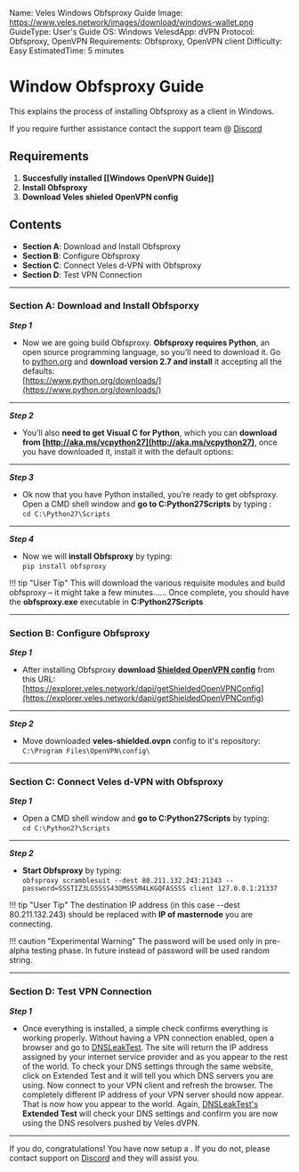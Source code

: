 Name:               Veles Windows Obfsproxy Guide
Image:              https://www.veles.network/images/download/windows-wallet.png
GuideType:          User's Guide
OS:                 Windows
VelesdApp:          dVPN
Protocol:           Obfsproxy, OpenVPN
Requirements:       Obfsproxy, OpenVPN client
Difficulty:         Easy
EstimatedTime:      5 minutes

# Window Obfsproxy Guide
This explains the process of installing Obfsproxy as a client in Windows.

If you require further assistance contact the support team @ [Discord](https://discord.gg/P528fGg)

## Requirements
1) **Succesfully installed [[Windows OpenVPN Guide]]**  
2) **Install Obfsproxy**  
3) **Download Veles shieled OpenVPN config**  

## Contents
* **Section A**: Download and Install Obfsproxy
* **Section B**: Configure Obfsproxy
* **Section C**: Connect Veles d-VPN with Obfsproxy
* **Section D**: Test VPN Connection
***

### Section A: Download and Install Obfsporxy

***Step 1***  

* Now we are going build Obfsproxy. **Obfsproxy requires Python**, an open source programming language, so you’ll need to download it. Go to [python.org](https://www.python.org/downloads/) and **download version 2.7 and install** it accepting all the defaults:   
[https://www.python.org/downloads/](https://www.python.org/downloads/)

***

***Step 2***  

* You’ll also **need to get Visual C for Python**, which you can **download from [http://aka.ms/vcpython27](http://aka.ms/vcpython27)**, once you have downloaded it, install it with the default options:  

***

***Step 3***  

* Ok now that you have Python installed, you’re ready to get obfsproxy. Open a CMD shell window and **go to C:Python27Scripts** by typing :  
`cd C:\Python27\Scripts`

***

***Step 4***  

* Now we will **install Obfsproxy** by typing:  
`pip install obfsproxy`  

!!! tip "User Tip"
	This will download the various requisite modules and build obfsproxy – it might take a few minutes…… Once complete, you should have the **obfsproxy.exe** executable in **C:Python27Scripts**  

***

### Section B: Configure Obfsproxy

***Step 1***  

* After installing Obfsproxy **download [Shielded OpenVPN config](https://explorer.veles.network/dapi/getShieldedOpenVPNConfig)** from this URL:  
[https://explorer.veles.network/dapi/getShieldedOpenVPNConfig](https://explorer.veles.network/dapi/getShieldedOpenVPNConfig)  

***
  
***Step 2***  

* Move downloaded **veles-shielded.ovpn** config to it's repository:    
`C:\Program Files\OpenVPN\config\`    

***

### Section C: Connect Veles d-VPN with Obfsproxy

***Step 1***  

* Open a CMD shell window and **go to C:Python27Scripts** by typing:  
`cd C:\Python27\Scripts`    

***

***Step 2***  

* **Start Obfsproxy** by typing:  
`obfsproxy scramblesuit --dest 80.211.132.243:21343 --password=SSSTIZ3LG5SSS43OMSSSM4LKGQFASSSS client 127.0.0.1:21337`  

!!! tip "User Tip"
	The destination IP address (in this case --dest 80.211.132.243) should be replaced with **IP of masternode** you are connecting.    

!!! caution "Experimental Warning"
	The password will be used only in pre-alpha testing phase. In future instead of password will be used random string.  

***

### Section D: Test VPN Connection

***Step 1***  

* Once everything is installed, a simple check confirms everything is working properly. Without having a VPN connection enabled, open a browser and go to [DNSLeakTest](https://www.dnsleaktest.com/).
The site will return the IP address assigned by your internet service provider and as you appear to the rest of the world. To check your DNS settings through the same website, click on Extended Test and it will tell you which DNS servers you are using.
Now connect to your VPN client and refresh the browser. The completely different IP address of your VPN server should now appear. That is now how you appear to the world. Again, [DNSLeakTest's](https://www.dnsleaktest.com/) **Extended Test** will check your DNS settings and confirm you are now using the DNS resolvers pushed by Veles dVPN.

***

If you do, congratulations! You have now setup a . If you do not, please contact support on [Discord](https://discord.gg/P528fGg) and they will assist you.  
